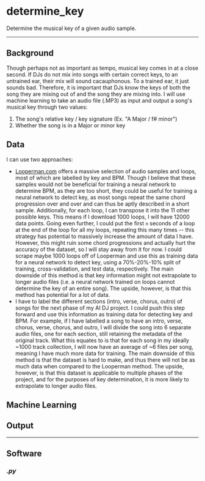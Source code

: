 # determine_key
Determine the musical key of a given audio sample.

---

## Background

Though perhaps not as important as tempo, musical key comes in at a close second. If DJs do not mix into songs with certain correct keys, to an untrained ear, their mix will sound cacauphonous. To a trained ear, it just sounds bad. Therefore, it is important that DJs know the keys of both the song they are mixing out of and the song they are mixing into. I will use machine learning to take an audio file (.MP3) as input and output a song's musical key through two values:

1. The song's relative key / key signature (Ex. "A Major / f# minor")
2. Whether the song is in a Major or minor key


## Data

I can use two approaches:

- [Looperman.com](https://www.looperman.com/) offers a massive selection of audio samples and loops, most of which are labelled by key and BPM. Though I believe that these samples would not be beneficial for training a neural network to determine BPM, as they are too short, they could be useful for training a neural network to detect key, as most songs repeat the same chord progression over and over and can thus be aptly described in a short sample. Additionally, for each loop, I can transpose it into the 11 other possible keys. This means if I download 1000 loops, I will have 12000 data points. Going even further, I could put the first `n` seconds of a loop at the end of the loop for all my loops, repeating this many times -- this strategy has potential to massively increase the amount of data I have. However, this might ruin some chord progressions and actually hurt the accuracy of the dataset, so I will stay away from it for now. I could scrape maybe 1000 loops off of Looperman and use this as training data for a neural network to detect key, using a 70%-20%-10% split of training, cross-validation, and test data, respectively. The main downside of this method is that key information might not extrapolate to longer audio files (i.e. a neural network trained on loops cannot determine the key of an entire song). The upside, however, is that this method has potential for a lot of data.
- I have to label the different sections (intro, verse, chorus, outro) of songs for the next phase of my AI DJ project. I could push this step forward and use this information as training data for detecting key and BPM. For example, if I have labelled a song to have an intro, verse, chorus, verse, chorus, and outro, I will divide the song into 6 separate audio files, one for each section, still retaining the metadata of the original track. What this equates to is that for each song in my ideally ~1000 track collection, I will now have an average of ~6 files per song, meaning I have much more data for training. The main downside of this method is that the dataset is hard to make, and thus there will not be as much data when compared to the Looperman method. The upside, however, is that this dataset is applicable to multiple phases of the project, and for the purposes of key determination, it is more likely to extrapolate to longer audio files.


## Machine Learning


## Output




---

## Software

### *.py*